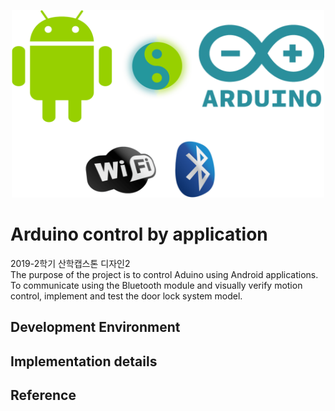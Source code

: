 <p align="center">
<img src="/image/arduino-using-android-app.png" width="500" height=300">
</p>

Arduino control by application
==============================
2019-2학기 산학캡스톤 디자인2   
The purpose of the project is to control Aduino using Android applications. To communicate using the Bluetooth module and visually verify motion control, implement and test the door lock system model.

Development Environment
-----------------------

Implementation details
----------------------

Reference
---------
